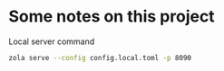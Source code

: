 # Some notes on this project


Local server command
```bash
zola serve --config config.local.toml -p 8090
```